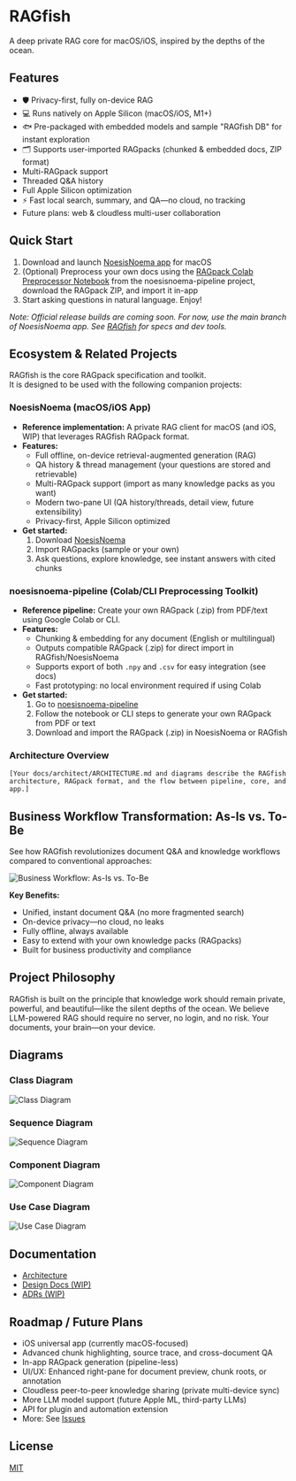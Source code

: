 # RAGfish

A deep private RAG core for macOS/iOS, inspired by the depths of the ocean.

## Features
- 🛡️ Privacy-first, fully on-device RAG
- 💻 Runs natively on Apple Silicon (macOS/iOS, M1+)
- 🐟 Pre-packaged with embedded models and sample "RAGfish DB" for instant exploration
- 🗂️ Supports user-imported RAGpacks (chunked & embedded docs, ZIP format)
- Multi-RAGpack support
- Threaded Q&A history
- Full Apple Silicon optimization
- ⚡️ Fast local search, summary, and QA—no cloud, no tracking
- Future plans: web & cloudless multi-user collaboration

## Quick Start
1. Download and launch [NoesisNoema app](https://github.com/raskolnikoff/NoesisNoema) for macOS
2. (Optional) Preprocess your own docs using the [RAGpack Colab Preprocessor Notebook](https://github.com/raskolnikoff/noesisnoema-pipeline/blob/main/notebooks/chunks_and_embeddings_colab.ipynb) from the noesisnoema-pipeline project, download the RAGpack ZIP, and import it in-app
3. Start asking questions in natural language. Enjoy!

*Note: Official release builds are coming soon. For now, use the main branch of NoesisNoema app. See [RAGfish](https://github.com/raskolnikoff/RAGfish) for specs and dev tools.*

## Ecosystem & Related Projects

RAGfish is the core RAGpack specification and toolkit.  
It is designed to be used with the following companion projects:

### NoesisNoema (macOS/iOS App)
- **Reference implementation:** A private RAG client for macOS (and iOS, WIP) that leverages RAGfish RAGpack format.
- **Features:**  
  - Full offline, on-device retrieval-augmented generation (RAG)
  - QA history & thread management (your questions are stored and retrievable)
  - Multi-RAGpack support (import as many knowledge packs as you want)
  - Modern two-pane UI (QA history/threads, detail view, future extensibility)
  - Privacy-first, Apple Silicon optimized
- **Get started:**  
  1. Download [NoesisNoema](https://github.com/raskolnikoff/NoesisNoema)
  2. Import RAGpacks (sample or your own)
  3. Ask questions, explore knowledge, see instant answers with cited chunks

### noesisnoema-pipeline (Colab/CLI Preprocessing Toolkit)
- **Reference pipeline:** Create your own RAGpack (.zip) from PDF/text using Google Colab or CLI.
- **Features:**  
  - Chunking & embedding for any document (English or multilingual)
  - Outputs compatible RAGpack (.zip) for direct import in RAGfish/NoesisNoema
  - Supports export of both `.npy` and `.csv` for easy integration (see docs)
  - Fast prototyping: no local environment required if using Colab
- **Get started:**  
  1. Go to [noesisnoema-pipeline](https://github.com/raskolnikoff/noesisnoema-pipeline)
  2. Follow the notebook or CLI steps to generate your own RAGpack from PDF or text
  3. Download and import the RAGpack (.zip) in NoesisNoema or RAGfish

### Architecture Overview

```
[Your docs/architect/ARCHITECTURE.md and diagrams describe the RAGfish architecture, RAGpack format, and the flow between pipeline, core, and app.]
```

## Business Workflow Transformation: As-Is vs. To-Be

See how RAGfish revolutionizes document Q&A and knowledge workflows compared to conventional approaches:

![Business Workflow: As-Is vs. To-Be](docs/assets/noesisnoema.png)

**Key Benefits:**
- Unified, instant document Q&A (no more fragmented search)
- On-device privacy—no cloud, no leaks
- Fully offline, always available
- Easy to extend with your own knowledge packs (RAGpacks)
- Built for business productivity and compliance

## Project Philosophy

RAGfish is built on the principle that knowledge work should remain private, powerful, and beautiful—like the silent depths of the ocean. We believe LLM-powered RAG should require no server, no login, and no risk. Your documents, your brain—on your device.


## Diagrams

### Class Diagram
![Class Diagram](docs/assets/ClassDiagram.png)

### Sequence Diagram
![Sequence Diagram](docs/assets/SequenceDiagram.png)

### Component Diagram
![Component Diagram](docs/assets/ComponentDiagram.png)

### Use Case Diagram
![Use Case Diagram](docs/assets/UseCaseDiagram.png)

## Documentation
- [Architecture](./docs/architect/ARCHITECTURE.md)
- [Design Docs (WIP)](./docs/designs/)
- [ADRs (WIP)](./docs/adr/)

## Roadmap / Future Plans

- iOS universal app (currently macOS-focused)
- Advanced chunk highlighting, source trace, and cross-document QA
- In-app RAGpack generation (pipeline-less)
- UI/UX: Enhanced right-pane for document preview, chunk roots, or annotation
- Cloudless peer-to-peer knowledge sharing (private multi-device sync)
- More LLM model support (future Apple ML, third-party LLMs)
- API for plugin and automation extension
- More: See [Issues](https://github.com/raskolnikoff/ragfish/issues)

## License
[MIT](./LICENSE)